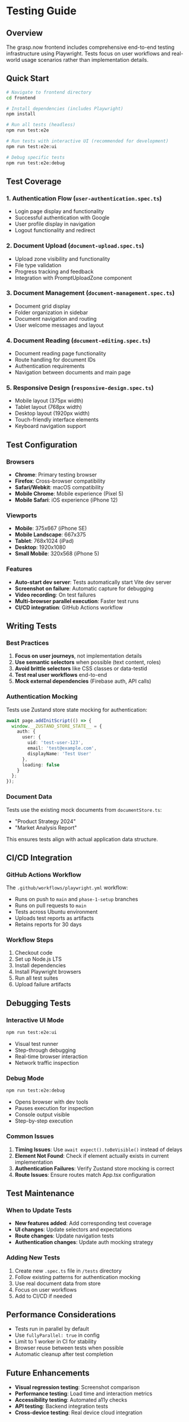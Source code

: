 # Testing Guide

## Overview

The grasp.now frontend includes comprehensive end-to-end testing infrastructure using Playwright. Tests focus on user workflows and real-world usage scenarios rather than implementation details.

## Quick Start

```bash
# Navigate to frontend directory
cd frontend

# Install dependencies (includes Playwright)
npm install

# Run all tests (headless)
npm run test:e2e

# Run tests with interactive UI (recommended for development)
npm run test:e2e:ui

# Debug specific tests
npm run test:e2e:debug
```

## Test Coverage

### 1. Authentication Flow (`user-authentication.spec.ts`)
- Login page display and functionality
- Successful authentication with Google
- User profile display in navigation
- Logout functionality and redirect

### 2. Document Upload (`document-upload.spec.ts`)
- Upload zone visibility and functionality
- File type validation
- Progress tracking and feedback
- Integration with PromptUploadZone component

### 3. Document Management (`document-management.spec.ts`)
- Document grid display
- Folder organization in sidebar
- Document navigation and routing
- User welcome messages and layout

### 4. Document Reading (`document-editing.spec.ts`)
- Document reading page functionality
- Route handling for document IDs
- Authentication requirements
- Navigation between documents and main page

### 5. Responsive Design (`responsive-design.spec.ts`)
- Mobile layout (375px width)
- Tablet layout (768px width) 
- Desktop layout (1920px width)
- Touch-friendly interface elements
- Keyboard navigation support

## Test Configuration

### Browsers
- **Chrome**: Primary testing browser
- **Firefox**: Cross-browser compatibility
- **Safari/Webkit**: macOS compatibility
- **Mobile Chrome**: Mobile experience (Pixel 5)
- **Mobile Safari**: iOS experience (iPhone 12)

### Viewports
- **Mobile**: 375x667 (iPhone SE)
- **Mobile Landscape**: 667x375
- **Tablet**: 768x1024 (iPad)
- **Desktop**: 1920x1080
- **Small Mobile**: 320x568 (iPhone 5)

### Features
- **Auto-start dev server**: Tests automatically start Vite dev server
- **Screenshot on failure**: Automatic capture for debugging
- **Video recording**: On test failures
- **Multi-browser parallel execution**: Faster test runs
- **CI/CD integration**: GitHub Actions workflow

## Writing Tests

### Best Practices

1. **Focus on user journeys**, not implementation details
2. **Use semantic selectors** when possible (text content, roles)
3. **Avoid brittle selectors** like CSS classes or data-testid
4. **Test real user workflows** end-to-end
5. **Mock external dependencies** (Firebase auth, API calls)

### Authentication Mocking

Tests use Zustand store state mocking for authentication:

```typescript
await page.addInitScript(() => {
  window.__ZUSTAND_STORE_STATE__ = {
    auth: {
      user: {
        uid: 'test-user-123',
        email: 'test@example.com',
        displayName: 'Test User'
      },
      loading: false
    }
  };
});
```

### Document Data

Tests use the existing mock documents from `documentStore.ts`:
- "Product Strategy 2024" 
- "Market Analysis Report"

This ensures tests align with actual application data structure.

## CI/CD Integration

### GitHub Actions Workflow

The `.github/workflows/playwright.yml` workflow:
- Runs on push to `main` and `phase-1-setup` branches
- Runs on pull requests to `main`
- Tests across Ubuntu environment
- Uploads test reports as artifacts
- Retains reports for 30 days

### Workflow Steps
1. Checkout code
2. Set up Node.js LTS
3. Install dependencies
4. Install Playwright browsers
5. Run all test suites
6. Upload failure artifacts

## Debugging Tests

### Interactive UI Mode
```bash
npm run test:e2e:ui
```
- Visual test runner
- Step-through debugging
- Real-time browser interaction
- Network traffic inspection

### Debug Mode
```bash
npm run test:e2e:debug
```
- Opens browser with dev tools
- Pauses execution for inspection
- Console output visible
- Step-by-step execution

### Common Issues

1. **Timing Issues**: Use `await expect().toBeVisible()` instead of delays
2. **Element Not Found**: Check if element actually exists in current implementation
3. **Authentication Failures**: Verify Zustand store mocking is correct
4. **Route Issues**: Ensure routes match App.tsx configuration

## Test Maintenance

### When to Update Tests

- **New features added**: Add corresponding test coverage
- **UI changes**: Update selectors and expectations
- **Route changes**: Update navigation tests
- **Authentication changes**: Update auth mocking strategy

### Adding New Tests

1. Create new `.spec.ts` file in `/tests` directory
2. Follow existing patterns for authentication mocking
3. Use real document data from store
4. Focus on user workflows
5. Add to CI/CD if needed

## Performance Considerations

- Tests run in parallel by default
- Use `fullyParallel: true` in config
- Limit to 1 worker in CI for stability
- Browser reuse between tests when possible
- Automatic cleanup after test completion

## Future Enhancements

- **Visual regression testing**: Screenshot comparison
- **Performance testing**: Load time and interaction metrics
- **Accessibility testing**: Automated a11y checks
- **API testing**: Backend integration tests
- **Cross-device testing**: Real device cloud integration